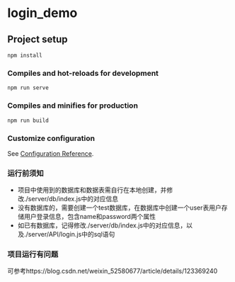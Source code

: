# login_demo

## Project setup
```
npm install
```

### Compiles and hot-reloads for development
```
npm run serve
```

### Compiles and minifies for production
```
npm run build
```

### Customize configuration
See [Configuration Reference](https://cli.vuejs.org/config/).


### 运行前须知
* 项目中使用到的数据库和数据表需自行在本地创建，并修改./server/db/index.js中的对应信息
* 没有数据库的，需要创建一个test数据库，在数据库中创建一个user表用户存储用户登录信息，包含name和password两个属性
* 如已有数据库，记得修改./server/db/index.js中的对应信息，以及./server/API/login.js中的sql语句

### 项目运行有问题
可参考https://blog.csdn.net/weixin_52580677/article/details/123369240